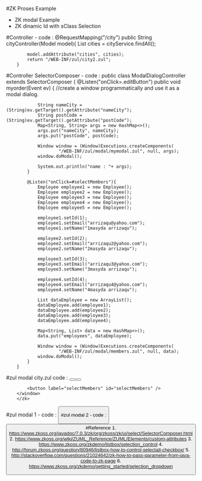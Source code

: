 #ZK Proses Example 
 - ZK modal Example
 - ZK dinamic Id with sClass Selection
 
#Controller
	- code : 
		@RequestMapping("/city")
		public String cityController(Model model){
			List<City> cities = cityService.findAll();
			
			model.addAttribute("cities", cities);
			return "/WEB-INF/zul/city2.zul";
		}

#Controller SelectorComposer
	- code : 
		public class ModalDialogController extends SelectorComposer<Window> {
			@Listen("onClick=.editButton")
			public void myorder(Event ev) {
				//create a window programmatically and use it as a modal dialog.
				
				String nameCity = (String)ev.getTarget().getAttribute("nameCity");
				String postCode = (String)ev.getTarget().getAttribute("postCode");
				Map<String, String> args = new HashMap<>();
				args.put("nameCity", nameCity);
				args.put("postCode", postCode);
				
				Window window = (Window)Executions.createComponents(
						"/WEB-INF/zul/modal/mymodal.zul", null, args);
				window.doModal();
				
				System.out.println("name : "+ args);
			}
			
			@Listen("onClick=#selectMembers"){
				Employee employee1 = new Employee();
				Employee employee2 = new Employee();
				Employee employee3 = new Employee();
				Employee employee4 = new Employee();
				Employee employee5 = new Employee();
				
				employee1.setId(1);
				employee1.setEmail("arrizaqu@yahoo.com");
				employee1.setName("1masyda arrizaqu");
				
				employee2.setId(2);
				employee2.setEmail("arrizaqu2@yahoo.com");
				employee2.setName("2masyda arrizaqu");
				
				employee3.setId(3);
				employee3.setEmail("arrizaqu3@yahoo.com");
				employee3.setName("3masyda arrizaqu");
				
				employee4.setId(4);
				employee4.setEmail("arrizaqu4@yahoo.com");
				employee4.setName("4masyda arrizaqu");
				
				List dataEmployee = new ArrayList();
				dataEmployee.add(employee1);
				dataEmployee.add(employee2);
				dataEmployee.add(employee3);
				dataEmployee.add(employee4);
				
				Map<String, List> data = new HashMap<>();
				data.put("employees", dataEmployee);
				
				Window window = (Window)Executions.createComponents(
						"/WEB-INF/zul/modal/members.zul", null, data);
				window.doModal();
			}
		}
		
#zul modal city.zul 
	code : 
		<?page title="city" contentType="text/html;charset=UTF-8"?>
		<zk>
		<button id="myclick" label="index" />
		<window title="city" border="normal">
		<listbox id="box">
				<listhead sizable="true">
					<listheader label="name" sort="auto" />
					<listheader label="gender" sort="auto" />
					<listheader label="action" />
				</listhead>
				<listitem forEach="${cities}" apply="com.arrizaqu.crud.controller.ModalDialogController">
					<listcell label="${each.nameCity }" />
					<listcell label="${each.postal_code }" />
					<listcell>
						<button label="Edit" sclass="editButton">
							<custom-attributes nameCity="${each.nameCity }"/>
							<custom-attributes postCode="${each.postal_code }"/>
						</button>
					</listcell>
				</listitem>
			</listbox>
			
			<button label="selectMembers" id="selectMembers" />
		</window>
		</zk>
		
#zul modal 1
	- code : 
		<window id="modalDialog" title="Coffee Order" border="normal" width="460px"
			apply="com.arrizaqu.crud.controller.ModalDialogController"
			position="center,center" closable="true"
			action="show: slideDown;hide: slideUp">
			<zk>
				<listbox id="box" multiple="true" checkmark="true">
					<listhead>
						<listheader label="ID" />
						<listheader label="Name" />
						<listheader label="Email" />
					</listhead>
					<listitem forEach="${arg.employees }">
						<listcell label="${each.id }" />
						<listcell label="${each.name }" />
						<listcell label="${each.email }" />
					</listitem>
				</listbox>
				<button label="proses" />
			</zk>
		</window>

#zul modal 2
	- code : 
		<window id="modalDialog" title="Coffee Order" border="normal" width="460px"
			apply="com.arrizaqu.crud.controller.ModalDialogController"
			position="center,center" closable="true"
			action="show: slideDown;hide: slideUp">
			<vlayout>
				<grid>
					<columns>
						<column hflex="1" label="City Name" />
						<column hflex="2" label="Post Code" align="center" />
					</columns>
					<rows>
						<row>
							<label value="${arg.nameCity }" />
							<label value="${arg.postCode }" />
						</row>
					</rows>
				</grid>
				<button id="closeBtn" hflex="1" label="close"/>
			</vlayout>
		</window>
#Reference 
	1. https://www.zkoss.org/javadoc/7.0.3/zk/org/zkoss/zk/ui/select/SelectorComposer.html
	2. https://www.zkoss.org/wiki/ZUML_Reference/ZUML/Elements/custom-attributes
	3. https://www.zkoss.org/zkdemo/listbox/selection_control
	4. http://forum.zkoss.org/question/80946/listbox-how-to-control-selectall-checkbox/
	5. http://stackoverflow.com/questions/21024642/zk-how-to-pass-parameter-from-java-code-to-zk-page
	6. https://www.zkoss.org/zkdemo/getting_started/selection_dropdown
 